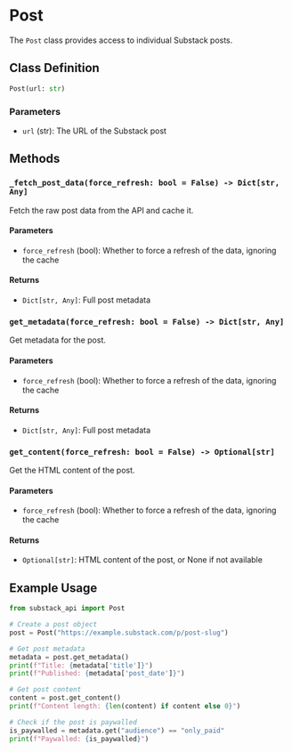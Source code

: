 # Post

The `Post` class provides access to individual Substack posts.

## Class Definition

```python
Post(url: str)
```

### Parameters

- `url` (str): The URL of the Substack post

## Methods

### `_fetch_post_data(force_refresh: bool = False) -> Dict[str, Any]`

Fetch the raw post data from the API and cache it.

#### Parameters

- `force_refresh` (bool): Whether to force a refresh of the data, ignoring the cache

#### Returns

- `Dict[str, Any]`: Full post metadata

### `get_metadata(force_refresh: bool = False) -> Dict[str, Any]`

Get metadata for the post.

#### Parameters

- `force_refresh` (bool): Whether to force a refresh of the data, ignoring the cache

#### Returns

- `Dict[str, Any]`: Full post metadata

### `get_content(force_refresh: bool = False) -> Optional[str]`

Get the HTML content of the post.

#### Parameters

- `force_refresh` (bool): Whether to force a refresh of the data, ignoring the cache

#### Returns

- `Optional[str]`: HTML content of the post, or None if not available

## Example Usage

```python
from substack_api import Post

# Create a post object
post = Post("https://example.substack.com/p/post-slug")

# Get post metadata
metadata = post.get_metadata()
print(f"Title: {metadata['title']}")
print(f"Published: {metadata['post_date']}")

# Get post content
content = post.get_content()
print(f"Content length: {len(content) if content else 0}")

# Check if the post is paywalled
is_paywalled = metadata.get("audience") == "only_paid"
print(f"Paywalled: {is_paywalled}")
```
